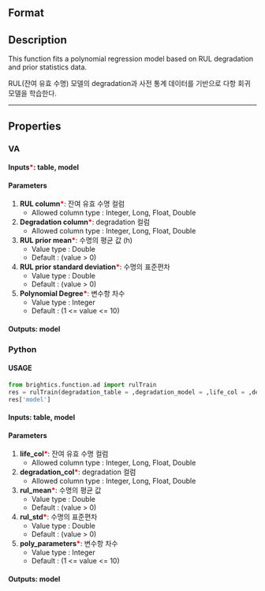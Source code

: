 ## Format



## Description
This function fits a polynomial regression model based on RUL degradation and prior statistics data.

RUL(잔여 유효 수명) 모델의 degradation과 사전 통계 데이터를 기반으로 다항 회귀 모델을 학습한다. 

---

## Properties
### VA
#### Inputs<b style="color:red">*</b>: table, model

#### Parameters
1. **RUL column**<b style="color:red">*</b>:  잔여 유효 수명 컬럼
   - Allowed column type : Integer, Long, Float, Double
2. **Degradation column**<b style="color:red">*</b>: degradation 컬럼
   - Allowed column type : Integer, Long, Float, Double
3. **RUL prior mean**<b style="color:red">*</b>: 수명의 평균 값 (h)
   - Value type : Double
   - Default : (value > 0)
4. **RUL prior standard deviation**<b style="color:red">*</b>: 수명의 표준편차
   - Value type : Double
   - Default : (value > 0)
5. **Polynomial Degree**<b style="color:red">*</b>: 변수항 차수
   - Value type : Integer
   - Default : (1 <= value <= 10)

#### Outputs: model

### Python

#### USAGE
```python
from brightics.function.ad import rulTrain
res = rulTrain(degradation_table = ,degradation_model = ,life_col = ,degradation_col = ,rul_mean = ,rul_std = ,poly_parameters = )
res['model']
```
#### Inputs: table, model

#### Parameters
1. **life_col**<b style="color:red">*</b>:   잔여 유효 수명 컬럼
   - Allowed column type : Integer, Long, Float, Double
2. **degradation_col**<b style="color:red">*</b>: degradation 컬럼
   - Allowed column type : Integer, Long, Float, Double
3. **rul_mean**<b style="color:red">*</b>: 수명의 평균 값
   - Value type : Double
   - Default : (value > 0)
4. **rul_std**<b style="color:red">*</b>: 수명의 표준편차
   - Value type : Double
   - Default : (value > 0)
5. **poly_parameters**<b style="color:red">*</b>: 변수항 차수
   - Value type : Integer
   - Default : (1 <= value <= 10)

#### Outputs: model

